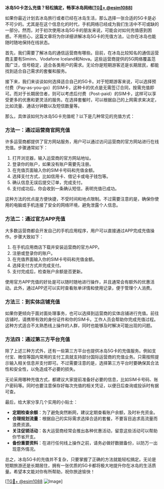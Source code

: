 **冰岛5G卡怎么充值？轻松搞定，畅享冰岛网络[[TG💪+ @esim1088](https://t.me/s/esim1088)]**

如果你最近计划去冰岛旅行或者已经在冰岛生活，那么选择一张合适的5G卡是必不可少的。尤其是在这个信息化的时代，手机网络已经成为我们生活中不可或缺的一部分。然而，对于初次使用冰岛5G卡的朋友来说，可能会对如何充值感到困惑。不用担心，这篇文章将为你详细讲解冰岛5G卡的充值方法，让你在冰岛也能随时随地保持在线状态。

首先，我们需要了解冰岛的通信运营商有哪些。目前，在冰岛比较知名的通信运营商主要有Siminn、Vodafone Iceland和Nova。这些运营商提供的5G网络覆盖范围广泛，信号稳定，适合各类用户的需求。无论你是短期游客还是长期居民，都能找到适合自己需求的套餐和服务。

接下来，我们来谈谈如何选择适合自己的5G卡。对于短期游客来说，可以选择预付费（Pay-as-you-go）的SIM卡，这种卡的优点是无需签订合同，按需充值即可。而对于长期居住者，则可以考虑后付费（Post-paid）的SIM卡，这样可以享受更多的优惠和更灵活的服务。在选择套餐时，可以根据自己的上网需求来决定，比如流量、通话分钟数以及短信数量等。

那么，具体该如何为冰岛5G卡充值呢？以下是几种常见的充值方式：

### 方法一：通过运营商官网充值

许多运营商都提供了官方网站服务，用户可以通过访问运营商的官方网站进行在线充值。步骤通常如下：
1. 打开浏览器，输入运营商的官方网站地址。
2. 登录你的账户，如果没有账户需要先注册。
3. 在充值页面输入你的SIM卡号码和充值金额。
4. 选择支付方式，比如信用卡、借记卡或电子钱包等。
5. 确认信息无误后提交订单，完成支付。
6. 支付成功后，你会收到一条确认短信，表明充值已成功。

这种方法的优点是方便快捷，不受时间和地点限制。不过需要注意的是，确保你使用的电脑或手机连接了安全的网络环境，避免泄露个人信息。

### 方法二：通过官方APP充值

大多数运营商都会开发自己的手机应用程序，用户可以直接通过APP完成充值操作。步骤大致如下：
1. 在手机应用商店下载并安装运营商的官方APP。
2. 注册或登录你的账户。
3. 在充值界面输入你的SIM卡号码和充值金额。
4. 选择支付方式并完成支付。
5. 支付完成后，检查账户余额是否更新。

使用官方APP充值的好处是可以随时随地进行操作，并且通常会有额外的优惠活动。此外，通过APP还可以实时查看账单详情和使用记录，便于管理个人消费。

### 方法三：到实体店铺充值

如果你更倾向于面对面处理事务，也可以选择到运营商的实体店铺进行充值。前往店铺时，请携带有效的身份证件和你的SIM卡。工作人员会帮助你完成充值过程。这种方式适合不太熟悉线上操作的人群，同时也能够及时解决可能出现的问题。

### 方法四：通过第三方平台充值

除了上述三种方式外，还有一些第三方平台也提供冰岛5G卡的充值服务。例如支付宝、微信等国内常用的支付工具就支持部分国际运营商的充值业务。只需按照提示输入相关信息并支付即可。不过需要注意的是，选择第三方平台时要确保其合法性和安全性，以免造成不必要的损失。

无论采用哪种充值方式，都建议大家提前准备好必要的信息，比如SIM卡号码、账户密码等。同时也要注意保存好每次充值的相关凭证，以便日后查询或投诉时有据可查。

最后，给大家分享几个实用的小贴士：
- **定期检查余额**：为了避免突然断网，建议定期查看账户余额，及时补充资金。
- **合理规划流量**：根据自己的实际需求选择合适的套餐，不要盲目追求高流量而浪费资源。
- **关注促销活动**：各大运营商经常会推出各种优惠活动，留意这些活动可以帮助你节省开支。
- **备份重要资料**：在进行任何线上操作之前，请务必做好数据备份，以防万一出现意外情况。

总之，冰岛5G卡的充值并不复杂，只要掌握了正确的方法就能轻松搞定。无论是短期旅游还是长期居住，拥有一张优质的5G卡都将极大地提升你在冰岛的生活质量。希望本文能对你有所帮助，祝你旅途愉快！

[[TG💪+ @esim1088](https://t.me/s/esim1088) ![Image](https://i.postimg.cc/4NQfJmqS/Snipaste-2025-05-13-00-14-12.png)]